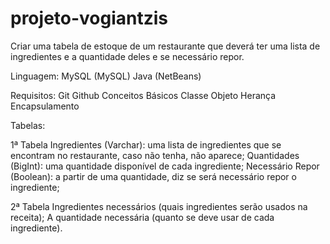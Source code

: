 # projeto-vogiantzis
Criar uma tabela de estoque de um restaurante que deverá ter uma lista de ingredientes e a quantidade deles e se necessário repor.

Linguagem:
MySQL (MySQL)
Java (NetBeans)

Requisitos:
Git
Github
Conceitos Básicos
Classe
Objeto
Herança
Encapsulamento

Tabelas:

1ª Tabela
Ingredientes (Varchar): uma lista de ingredientes que se encontram no restaurante, caso não tenha, não aparece;
Quantidades (BigInt): uma quantidade disponível de cada ingrediente;
Necessário Repor (Boolean): a partir de uma quantidade, diz se será necessário repor o ingrediente;


2ª Tabela
Ingredientes necessários (quais ingredientes serão usados na receita);
A quantidade necessária (quanto se deve usar de cada ingrediente).
